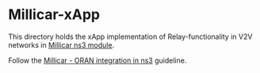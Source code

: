 # Millicar-xApp
This directory holds the xApp implementation of Relay-functionality in V2V networks in [Millicar ns3 module](https://github.com/signetlabdei/millicar). 

Follow the [Millicar - ORAN integration in ns3](https://github.com/fgjeci/millicar-oran-integration) guideline.
